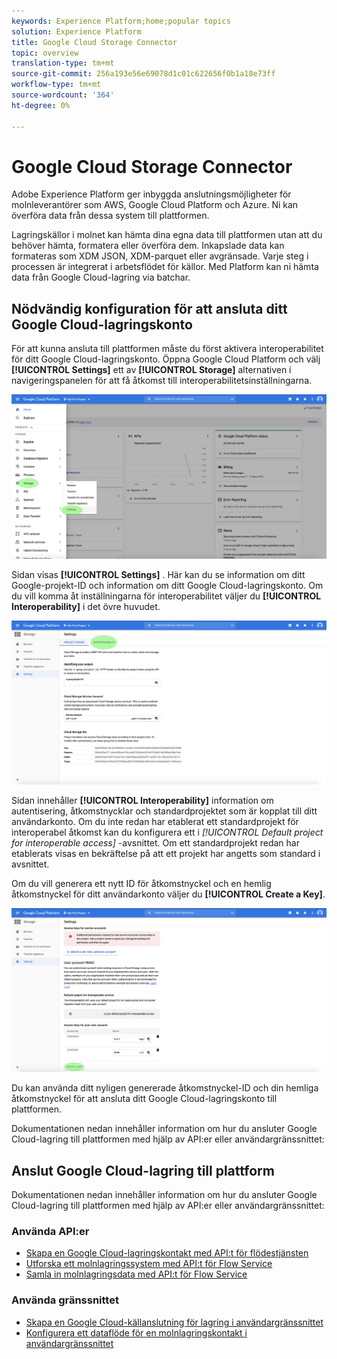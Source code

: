```yaml
---
keywords: Experience Platform;home;popular topics
solution: Experience Platform
title: Google Cloud Storage Connector
topic: overview
translation-type: tm+mt
source-git-commit: 256a193e56e69078d1c01c622656f0b1a18e73ff
workflow-type: tm+mt
source-wordcount: '364'
ht-degree: 0%

---
```



# Google Cloud Storage Connector

Adobe Experience Platform ger inbyggda anslutningsmöjligheter för molnleverantörer som AWS, Google Cloud Platform och Azure. Ni kan överföra data från dessa system till plattformen.

Lagringskällor i molnet kan hämta dina egna data till plattformen utan att du behöver hämta, formatera eller överföra dem. Inkapslade data kan formateras som XDM JSON, XDM-parquet eller avgränsade. Varje steg i processen är integrerat i arbetsflödet för källor. Med Platform kan ni hämta data från Google Cloud-lagring via batchar.

## Nödvändig konfiguration för att ansluta ditt Google Cloud-lagringskonto

För att kunna ansluta till plattformen måste du först aktivera interoperabilitet för ditt Google Cloud-lagringskonto. Öppna Google Cloud Platform och välj **[!UICONTROL Settings]** ett av **[!UICONTROL Storage]** alternativen i navigeringspanelen för att få åtkomst till interoperabilitetsinställningarna.

![](../../images/tutorials/create/google-cloud-storage/nav.png)

Sidan visas **[!UICONTROL Settings]** . Här kan du se information om ditt Google-projekt-ID och information om ditt Google Cloud-lagringskonto. Om du vill komma åt inställningarna för interoperabilitet väljer du **[!UICONTROL Interoperability]** i det övre huvudet.

![](../../images/tutorials/create/google-cloud-storage/project-access.png)

Sidan innehåller **[!UICONTROL Interoperability]** information om autentisering, åtkomstnycklar och standardprojektet som är kopplat till ditt användarkonto. Om du inte redan har etablerat ett standardprojekt för interoperabel åtkomst kan du konfigurera ett i *[!UICONTROL Default project for interoperable access]* -avsnittet. Om ett standardprojekt redan har etablerats visas en bekräftelse på att ett projekt har angetts som standard i avsnittet.

Om du vill generera ett nytt ID för åtkomstnyckel och en hemlig åtkomstnyckel för ditt användarkonto väljer du **[!UICONTROL Create a Key]**.

![](../../images/tutorials/create/google-cloud-storage/interoperability.png)

Du kan använda ditt nyligen genererade åtkomstnyckel-ID och din hemliga åtkomstnyckel för att ansluta ditt Google Cloud-lagringskonto till plattformen.

Dokumentationen nedan innehåller information om hur du ansluter Google Cloud-lagring till plattformen med hjälp av API:er eller användargränssnittet:

## Anslut Google Cloud-lagring till plattform

Dokumentationen nedan innehåller information om hur du ansluter Google Cloud-lagring till plattformen med hjälp av API:er eller användargränssnittet:

### Använda API:er

- [Skapa en Google Cloud-lagringskontakt med API:t för flödestjänsten](../../tutorials/api/create/cloud-storage/google.md)
- [Utforska ett molnlagringssystem med API:t för Flow Service](../../tutorials/api/explore/cloud-storage.md)
- [Samla in molnlagringsdata med API:t för Flow Service](../../tutorials/api/collect/cloud-storage.md)

### Använda gränssnittet

- [Skapa en Google Cloud-källanslutning för lagring i användargränssnittet](../../tutorials/ui/create/cloud-storage/google-cloud-storage.md)
- [Konfigurera ett dataflöde för en molnlagringskontakt i användargränssnittet](../../tutorials/ui/dataflow/batch/cloud-storage.md)